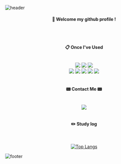 ![header](https://capsule-render.vercel.app/api?type=waving&&color=gradient&height=100&section=header&fontSize=90)
<div align="center"> 

  
####  :wave: Welcome my github profile ! 
 <br/>
 <br/>
 
####  :clipboard: Once I've Used 
 <br/>
<img src="https://img.shields.io/badge/HTML-E34F26?style=for-the-badge&logo=HTML5&logoColor=white"/>
<img src="https://img.shields.io/badge/CSS-1572B6?style=for-the-badge&logo=css3&logoColor=white"/>
<img src="https://img.shields.io/badge/JavaScript-F7DF1E?style=for-the-badge&logo=javascript&logoColor=white"/>
 <br/>
<img src="https://img.shields.io/badge/Python-3776AB?style=for-the-badge&logo=Python&logoColor=white"/>
<img src="https://img.shields.io/badge/C++-00599C?style=for-the-badge&logo=C%2B%2B&logoColor=white"/>
<img src="https://img.shields.io/badge/github-181717?style=for-the-badge&logo=github&logoColor=white">
<img src="https://img.shields.io/badge/VSCode-007ACC?style=for-the-badge&logo=VisualStudioCode&logoColor=white">
<img src="https://img.shields.io/badge/QGIS-589632?style=for-the-badge&logo=qgis&logoColor=white"/>
<br/>
<br/> 

#### 📟 Contact Me 📟
  <br/>
 <a href="https://velog.io/@ceusun0815"><img src="https://img.shields.io/badge/Velog-20C997?style=for-the-badge&logo=Velog&logoColor=white"/></a>  
  <br/>
  <br/>



#### :pencil2: Study log
 
  <br/>
  
[![Top Langs](https://github-readme-stats.vercel.app/api/top-langs/?username=893107&layout=compact)](https://github.com/anuraghazra/github-readme-stats)

</div>


![footer](https://capsule-render.vercel.app/api?type=waving&&color=gradient&height=100&section=footer&fontSize=90)
